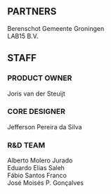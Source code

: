 ## PARTNERS
Berenschot
Gemeente Groningen  
LAB15 B.V.

## STAFF

### PRODUCT OWNER
Joris van der Steuijt

### CORE DESIGNER
Jefferson Pereira da Silva

### R&D TEAM
Alberto Molero Jurado  
Eduardo Elias Saleh  
Fábio Santos Franco  
José Moisés P. Gonçalves